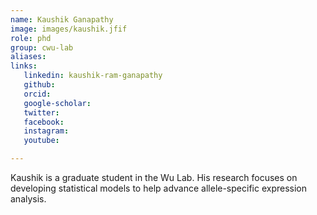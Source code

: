 ```yaml
---
name: Kaushik Ganapathy
image: images/kaushik.jfif
role: phd
group: cwu-lab
aliases:
links:
   linkedin: kaushik-ram-ganapathy
   github: 
   orcid: 
   google-scholar:
   twitter:
   facebook:
   instagram: 
   youtube:

---
```


Kaushik is a graduate student in the Wu Lab. His research focuses on developing statistical models to help advance allele-specific expression analysis.